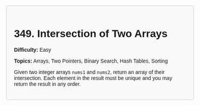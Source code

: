 <!DOCTYPE html>
<html lang="en">
<head>
<meta charset="UTF-8">
<meta name="viewport" content="width=device-width, initial-scale=1.0">
<title>LeetCode Problem: Intersection of Two Arrays (349)</title>
<style>
  /* CSS styles for the problem statement */
  .problem-statement {
    padding: 20px;
    background-color: #f9f9f9;
    border: 1px solid #ccc;
    border-radius: 5px;
    font-family: Arial, sans-serif;
  }
</style>
</head>
<body>

<div class="problem-statement">
  <h1>349. Intersection of Two Arrays</h1>
  <p><strong>Difficulty:</strong> Easy</p>
  <p><strong>Topics:</strong> Arrays, Two Pointers, Binary Search, Hash Tables, Sorting</p>
  <p>Given two integer arrays <code>nums1</code> and <code>nums2</code>, return an array of their intersection. Each element in the result must be unique and you may return the result in any order.</p>
</div>

</body>
</html>